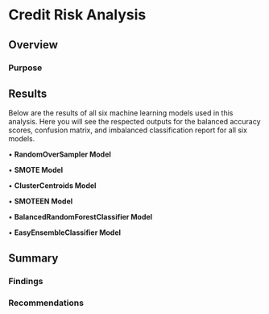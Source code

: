 # Credit Risk Analysis
## Overview
### Purpose


## Results
Below are the results of all six machine learning models used in this analysis. Here you will see the respected outputs for the balanced accuracy scores, confusion matrix, and imbalanced classification report for all six models. 

•	**RandomOverSampler Model**

•	**SMOTE Model**

•	**ClusterCentroids Model**

•	**SMOTEEN Model**

•	**BalancedRandomForestClassifier Model**

•	**EasyEnsembleClassifier Model**


## Summary
### Findings

### Recommendations

